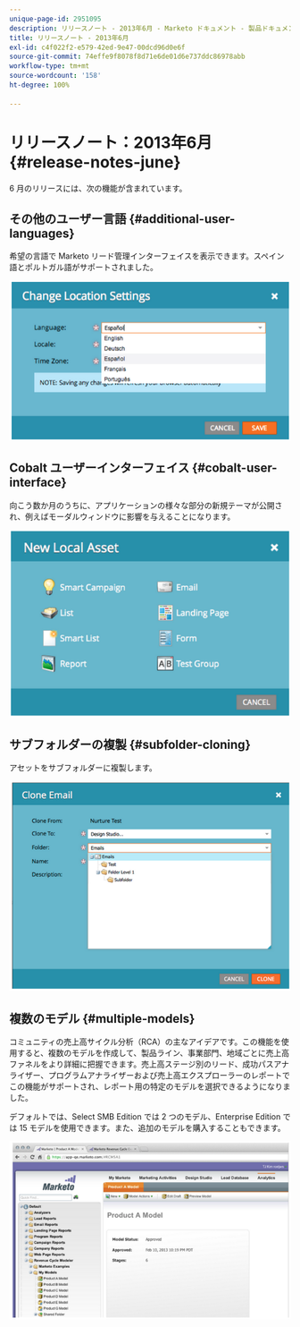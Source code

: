 ```yaml
---
unique-page-id: 2951095
description: リリースノート - 2013年6月 - Marketo ドキュメント - 製品ドキュメント
title: リリースノート - 2013年6月
exl-id: c4f022f2-e579-42ed-9e47-00dcd96d0e6f
source-git-commit: 74effe9f8078f8d71e6de01d6e737ddc86978abb
workflow-type: tm+mt
source-wordcount: '158'
ht-degree: 100%

---
```


# リリースノート：2013年6月 {#release-notes-june}

6 月のリリースには、次の機能が含まれています。

## その他のユーザー言語 {#additional-user-languages}

希望の言語で Marketo リード管理インターフェイスを表示できます。スペイン語とポルトガル語がサポートされました。

![](assets/image2014-9-22-16-3a25-3a54.png)

## Cobalt ユーザーインターフェイス {#cobalt-user-interface}

向こう数か月のうちに、アプリケーションの様々な部分の新規テーマが公開され、例えばモーダルウィンドウに影響を与えることになります。

![](assets/image2014-9-22-16-3a26-3a8.png)

## サブフォルダーの複製 {#subfolder-cloning}

アセットをサブフォルダーに複製します。

![](assets/image2014-9-22-16-3a26-3a25.png)

## 複数のモデル {#multiple-models}

コミュニティの売上高サイクル分析（RCA）の主なアイデアです。この機能を使用すると、複数のモデルを作成して、製品ライン、事業部門、地域ごとに売上高ファネルをより詳細に把握できます。売上高ステージ別のリード、成功パスアナライザー、プログラムアナライザーおよび売上高エクスプローラーのレポートでこの機能がサポートされ、レポート用の特定のモデルを選択できるようになりました。

デフォルトでは、Select SMB Edition では 2 つのモデル、Enterprise Edition では 15 モデルを使用できます。また、追加のモデルを購入することもできます。

![](assets/image2014-9-22-16-3a26-3a59.png)
